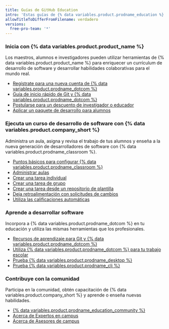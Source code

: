 ```yaml
---
title: Guías de GitHub Education
intro: 'Estas guías de {% data variables.product.prodname_education %} te ayudan a enseñar y aprender tanto {% data variables.product.product_name %} como desarrollo de software.'
allowTitleToDifferFromFilename: verdadero
versions:
  free-pro-team: '*'
---
```


### Inicia con {% data variables.product.product_name %}

Los maestros, alumnos e investigadores pueden utilizar herramientas de {% data variables.product.product_name %} para enriquecer un currículum de desarrollo de software y desarrollar habilidades colaborativas para el mundo real.

- [Regístrate para una nueva cuenta de {% data variables.product.prodname_dotcom %}](/github/getting-started-with-github/signing-up-for-a-new-github-account)
- [Guía de inicio rápido de Git y {% data variables.product.prodname_dotcom %} ](/github/getting-started-with-github/quickstart)
- [Postularse para un descuento de investigador o educador](/education/explore-the-benefits-of-teaching-and-learning-with-github-education/apply-for-an-educator-or-researcher-discount)
- [Aplicar un paquete de desarrollo para alumnos](/education/explore-the-benefits-of-teaching-and-learning-with-github-education/apply-for-a-student-developer-pack)

### Ejecuta un curso de desarrollo de software con {% data variables.product.company_short %}

Administra un aula, asigna y revisa el trabajo de tus alumnos y enseña a la nueva generación de desarrolladores de software con {% data variables.product.prodname_classroom %}.

- [Puntos básicos para configurar {% data variables.product.prodname_classroom %} ](/education/manage-coursework-with-github-classroom/basics-of-setting-up-github-classroom)
- [Administrar aulas](/education/manage-coursework-with-github-classroom/manage-classrooms)
- [Crear una tarea individual](/education/manage-coursework-with-github-classroom/create-an-individual-assignment)
- [Crear una tarea de grupo](/education/manage-coursework-with-github-classroom/create-a-group-assignment)
- [Crear una tarea desde un repositorio de plantilla](/education/manage-coursework-with-github-classroom/create-an-assignment-from-a-template-repository)
- [Deja retroalimentación con solicitudes de cambios](/education/manage-coursework-with-github-classroom/leave-feedback-with-pull-requests)
- [Utiliza las calificaciones automáticas](/education/manage-coursework-with-github-classroom/use-autograding)

### Aprende a desarrollar software

Incorpora a {% data variables.product.prodname_dotcom %} en tu educación y utiliza las mismas herramientas que los profesionales.

- [Recursos de aprendizaje para Git y {% data variables.product.prodname_dotcom %}](/github/getting-started-with-github/git-and-github-learning-resources)
- [Utiliza {% data variables.product.prodname_dotcom %} para tu trabajo escolar](/education/explore-the-benefits-of-teaching-and-learning-with-github-education/use-github-for-your-schoolwork)
- [Prueba {% data variables.product.prodname_desktop %}](/desktop)
- [Prueba {% data variables.product.prodname_cli %}](/github/getting-started-with-github/github-cli)

### Contribuye con la comunidad

Participa en la comunidad, obtén capacitación de {% data variables.product.company_short %} y aprende o enseña nuevas habilidades.

- [{% data variables.product.prodname_education_community %}](https://education.github.community)
- [Acerca de Expertos en campus](/education/explore-the-benefits-of-teaching-and-learning-with-github-education/about-campus-experts)
- [Acerca de Asesores de campus](/education/explore-the-benefits-of-teaching-and-learning-with-github-education/about-campus-advisors)
